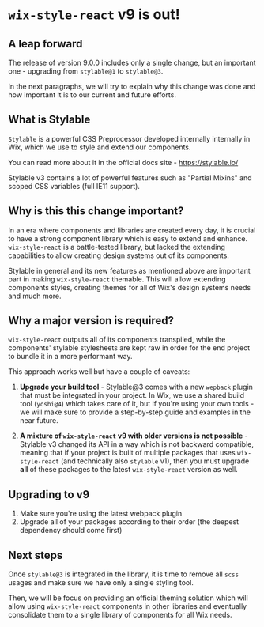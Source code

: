 # `wix-style-react` v9 is out!

## A leap forward
The release of version 9.0.0 includes only a single change, but an important one - upgrading from `stylable@1` to `stylable@3`.

In the next paragraphs, we will try to explain why this change was done and how important it is to our current and future efforts.

## What is Stylable
`Stylable` is a powerful CSS Preprocessor developed internally internally in Wix, which we use to style and extend our components.

You can read more about it in the official docs site - https://stylable.io/

Stylable v3 contains a lot of powerful features such as "Partial Mixins" and scoped CSS variables (full IE11 support).

## Why is this this change important?
In an era where components and libraries are created every day, it is crucial to have a strong component library which is easy to extend and enhance. `wix-style-react` is a battle-tested library, but lacked the extending capabilities to allow creating design systems out of its components.

Stylable in general and its new features as mentioned above are important part in making `wix-style-react` themable. This will allow extending components styles, creating themes for all of Wix's design systems needs and much more.

## Why a major version is required?
`wix-style-react` outputs all of its components transpiled, while the components' stylable stylesheets are kept raw in order for the end project to bundle it in a more performant way.

This approach works well but have a couple of caveats:

1. **Upgrade your build tool** - Stylable@3 comes with a new `wepback` plugin that must be integrated in your project. In Wix, we use a shared build tool (`yoshi@4`) which takes care of it, but if you're using your own tools - we will make sure to provide a step-by-step guide and examples in the near future.

2. **A mixture of `wix-style-react` v9 with older versions is not possible** - Stylable v3 changed its API in a way which is not backward compatible, meaning that if your project is built of multiple packages that uses `wix-style-react` (and technically also `stylable` v1), then you must upgrade **all** of these packages to the latest `wix-style-react` version as well.

## Upgrading to v9
1. Make sure you're using the latest webpack plugin
2. Upgrade all of your packages according to their order (the deepest dependency should come first)

## Next steps
Once `stylable@3` is integrated in the library, it is time to remove all `scss` usages and make sure we have only a single styling tool.

Then, we will be focus on providing an official theming solution which will allow using `wix-style-react` components in other libraries and eventually consolidate them to a single library of components for all Wix needs.
